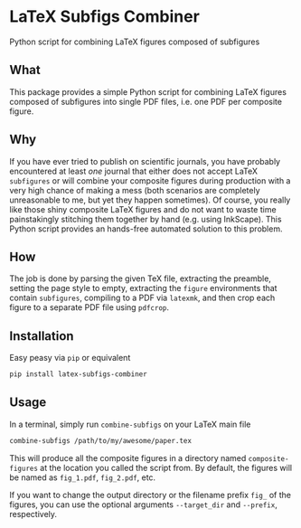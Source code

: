 # LaTeX Subfigs Combiner

Python script for combining LaTeX figures composed of subfigures

## What

This package provides a simple Python script for combining LaTeX figures composed of subfigures into single PDF files, i.e. one PDF per composite figure.

## Why

If you have ever tried to publish on scientific journals, you have probably encountered at least *one* journal that either does not accept LaTeX `subfigures` or will combine your composite figures during production with a very high chance of making a mess (both scenarios are completely unreasonable to me, but yet they happen sometimes).
Of course, you really like those shiny composite LaTeX figures and do not want to waste time painstakingly stitching them together by hand (e.g. using InkScape).
This Python script provides an hands-free automated solution to this problem.

## How

The job is done by parsing the given TeX file, extracting the preamble, setting the page style to empty, extracting the `figure` environments that contain `subfigures`, compiling to a PDF via `latexmk`, and then crop each figure to a separate PDF file using `pdfcrop`.

## Installation

Easy peasy via `pip` or equivalent

```bash
pip install latex-subfigs-combiner
```

## Usage

In a terminal, simply run `combine-subfigs` on your LaTeX main file

```bash
combine-subfigs /path/to/my/awesome/paper.tex
```

This will produce all the composite figures in a directory named `composite-figures` at the location you called the script from.
By default, the figures will be named as `fig_1.pdf`, `fig_2.pdf`, etc.

If you want to change the output directory or the filename prefix `fig_` of the figures, you can use the optional arguments `--target_dir` and `--prefix`, respectively.
